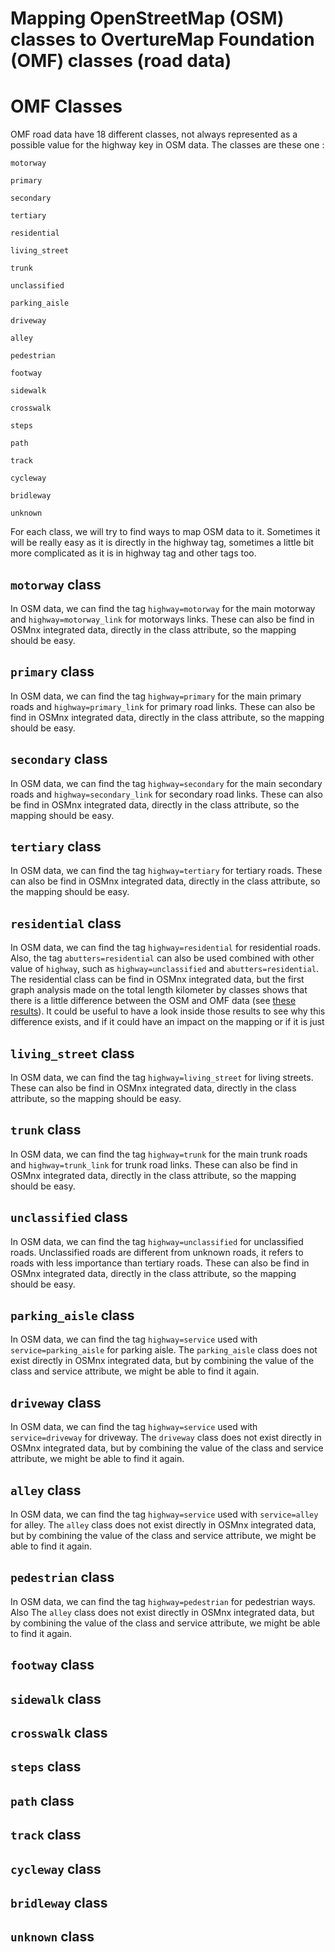 # Mapping OpenStreetMap (OSM) classes to OvertureMap Foundation (OMF) classes (road data)

# OMF Classes

OMF road data have 18 different classes, not always represented as a possible value for the highway key in OSM data. The classes are these one :


`motorway`

`primary`

`secondary`

`tertiary`

`residential`

`living_street`

`trunk`

`unclassified`

`parking_aisle`

`driveway`

`alley`

`pedestrian`

`footway`

`sidewalk`

`crosswalk`

`steps`

`path`

`track`

`cycleway`

`bridleway`

`unknown`

For each class, we will try to find ways to map OSM data to it.
Sometimes it will be really easy as it is directly in the highway tag, sometimes a little bit more complicated as it is in highway tag and other tags too.

## `motorway` class

In OSM data, we can find the tag `highway=motorway` for the main motorway and `highway=motorway_link` for motorways links.
These can also be find in OSMnx integrated data, directly in the class attribute, so the mapping should be easy.

## `primary` class

In OSM data, we can find the tag `highway=primary` for the main primary roads and `highway=primary_link` for primary road links.
These can also be find in OSMnx integrated data, directly in the class attribute, so the mapping should be easy.

## `secondary` class

In OSM data, we can find the tag `highway=secondary` for the main secondary roads and `highway=secondary_link` for secondary road links.
These can also be find in OSMnx integrated data, directly in the class attribute, so the mapping should be easy.

## `tertiary` class

In OSM data, we can find the tag `highway=tertiary` for tertiary roads.
These can also be find in OSMnx integrated data, directly in the class attribute, so the mapping should be easy.

## `residential` class

In OSM data, we can find the tag `highway=residential` for residential roads.
Also, the tag `abutters=residential` can also be used combined with other value of `highway`, such as `highway=unclassified` and `abutters=residential`.
The residential class can be find in OSMnx integrated data, but the first graph analysis made on the total length kilometer by classes shows that there is a little difference between the OSM and OMF data (see [these results](./Comparison-OSM-OvertureMap_PgRouting.md#total-kilometer-of-roads-by-type)).
It could be useful to have a look inside those results to see why this difference exists, and if it could have an impact on the mapping or if it is just 

## `living_street` class

In OSM data, we can find the tag `highway=living_street` for living streets.
These can also be find in OSMnx integrated data, directly in the class attribute, so the mapping should be easy.

## `trunk` class

In OSM data, we can find the tag `highway=trunk` for the main trunk roads and `highway=trunk_link` for trunk road links.
These can also be find in OSMnx integrated data, directly in the class attribute, so the mapping should be easy.

## `unclassified` class

In OSM data, we can find the tag `highway=unclassified` for unclassified roads.
Unclassified roads are different from unknown roads, it refers to roads with less importance than tertiary roads.
These can also be find in OSMnx integrated data, directly in the class attribute, so the mapping should be easy.

## `parking_aisle` class

In OSM data, we can find the tag `highway=service` used with `service=parking_aisle` for parking aisle.
The `parking_aisle` class does not exist directly in OSMnx integrated data, but by combining the value of the class and service attribute, we might be able to find it again.

## `driveway` class

In OSM data, we can find the tag `highway=service` used with `service=driveway` for driveway.
The `driveway` class does not exist directly in OSMnx integrated data, but by combining the value of the class and service attribute, we might be able to find it again.

## `alley` class

In OSM data, we can find the tag `highway=service` used with `service=alley` for alley.
The `alley` class does not exist directly in OSMnx integrated data, but by combining the value of the class and service attribute, we might be able to find it again.

## `pedestrian` class

In OSM data, we can find the tag `highway=pedestrian` for pedestrian ways. Also
The `alley` class does not exist directly in OSMnx integrated data, but by combining the value of the class and service attribute, we might be able to find it again.

## `footway` class



## `sidewalk` class



## `crosswalk` class



## `steps` class



## `path` class



## `track` class



## `cycleway` class



## `bridleway` class



## `unknown` class

